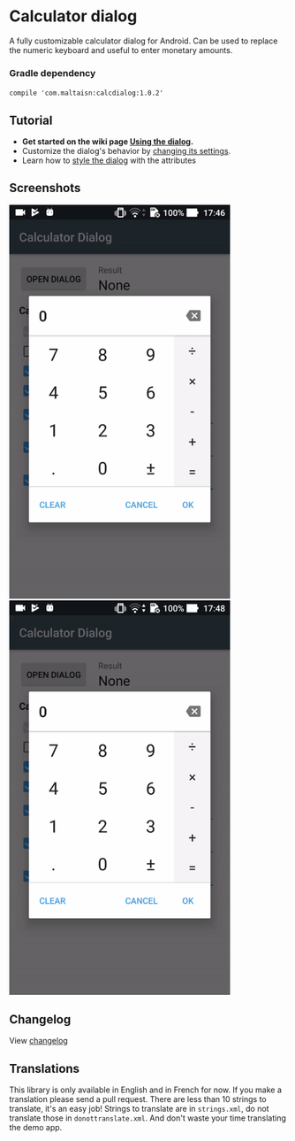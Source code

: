 # Calculator dialog
A fully customizable calculator dialog for Android. Can be used to replace the numeric keyboard and useful to enter monetary amounts.

### Gradle dependency
`compile 'com.maltaisn:calcdialog:1.0.2'`

## Tutorial
- **Get started on the wiki page [Using the dialog](https://github.com/maltaisn/calcdialoglib/wiki/Using-the-dialog).**
- Customize the dialog's behavior by [changing its settings](https://github.com/maltaisn/calcdialoglib/wiki/Calculator-settings).
- Learn how to [style the dialog](https://github.com/maltaisn/calcdialoglib/wiki/Styling-the-calculator) with the attributes

## Screenshots
<img src="screenshots/demo.gif" alt="Demo" width="400px"/> <img src="screenshots/errors.gif" alt="Errors" width="400px"/>

## Changelog
View [changelog](https://github.com/maltaisn/calcdialoglib/blob/master/CHANGELOG.md)

## Translations
This library is only available in English and in French for now. If you make a translation please send a pull request. There are less than 10 strings to translate, it's an easy job! Strings to translate are in `strings.xml`, do not translate those in `donottranslate.xml`. And don't waste your time translating the demo app.
